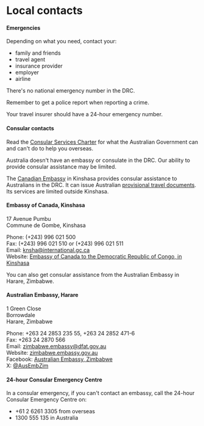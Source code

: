 # Local contacts

#### Emergencies

Depending on what you need, contact your:

* family and friends
* travel agent
* insurance provider
* employer
* airline

There's no national emergency number in the DRC.

Remember to get a police report when reporting a crime.

Your travel insurer should have a 24-hour emergency number.

#### Consular contacts

Read the [Consular Services Charter](/consular-services/consular-services-charter "Consular Services Charter") for what the Australian Government can and can't do to help you overseas.

Australia doesn't have an embassy or consulate in the DRC. Our ability to provide consular assistance may be limited.

The [Canadian Embassy](https://www.international.gc.ca/country-pays/democratic_republic_congo-republique_democratique_congo/kinshasa.aspx?lang=eng) in Kinshasa provides consular assistance to Australians in the DRC. It can issue Australian [provisional travel documents](https://www.passports.gov.au/travel-related-documents). Its services are limited outside Kinshasa.

#### Embassy of Canada, Kinshasa

17 Avenue Pumbu  
Commune de Gombe, Kinshasa

Phone: (+243) 996 021 500  
Fax: (+243) 996 021 510 or (+243) 996 021 511  
Email: [knsha@international.gc.ca](mailto:knsha@international.gc.ca)  
Website: [Embassy of Canada to the Democratic Republic of Congo, in Kinshasa](https://www.international.gc.ca/country-pays/democratic_republic_congo-republique_democratique_congo/kinshasa.aspx?lang=eng)

You can also get consular assistance from the Australian Embassy in Harare, Zimbabwe.

#### Australian Embassy, Harare

1 Green Close  
Borrowdale  
Harare, Zimbabwe

Phone: +263 24 2853 235 55, +263 24 2852 471-6  
Fax: +263 24 2870 566  
Email: [zimbabwe.embassy@dfat.gov.au](mailto:zimbabwe.embassy@dfat.gov.au)  
Website: [zimbabwe.embassy.gov.au](http://www.zimbabwe.embassy.gov.au/)  
Facebook: [Australian Embassy, Zimbabwe](https://www.facebook.com/AusEmbZim/)  
X: [@AusEmbZim](https://twitter.com/AusEmbZim)

#### 24-hour Consular Emergency Centre

In a consular emergency, if you can't contact an embassy, call the 24-hour Consular Emergency Centre on:

* +61 2 6261 3305 from overseas
* 1300 555 135 in Australia